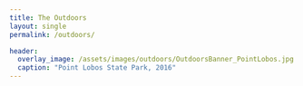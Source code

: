 ```yaml
---
title: The Outdoors
layout: single
permalink: /outdoors/

header:
  overlay_image: /assets/images/outdoors/OutdoorsBanner_PointLobos.jpg
  caption: "Point Lobos State Park, 2016"
---
```

